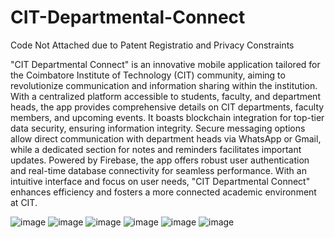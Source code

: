 
# CIT-Departmental-Connect

Code Not Attached due to Patent Registratio and Privacy Constraints 

"CIT Departmental Connect" is an innovative mobile application tailored for the Coimbatore Institute of Technology (CIT) community, aiming to revolutionize communication and information sharing within the institution. With a centralized platform accessible to students, faculty, and department heads, the app provides comprehensive details on CIT departments, faculty members, and upcoming events. 
			  It boasts blockchain integration for top-tier data security, ensuring information integrity. Secure messaging options allow direct communication with department heads via WhatsApp or Gmail, while a dedicated section for notes and reminders facilitates important updates. Powered by Firebase, the app offers robust user authentication and real-time database connectivity for seamless performance. With an intuitive interface and focus on user needs, "CIT Departmental Connect" enhances efficiency and fosters a more connected academic environment at CIT.

![image](https://github.com/user-attachments/assets/2c2b64d2-c9ad-4a13-81fe-5b82a4322947)  ![image](https://github.com/user-attachments/assets/91e9caad-56d5-4328-b46f-c50d4b64cf41)  ![image](https://github.com/user-attachments/assets/31b0b8ed-c141-466a-8b15-26c6bea82fac)  ![image](https://github.com/user-attachments/assets/c0ac9877-68ab-4165-a6b9-679816eb7dd7)  ![image](https://github.com/user-attachments/assets/5f995fcb-6aed-49f8-8ba3-56d41f571581)  ![image](https://github.com/user-attachments/assets/88d7a286-16e5-4e1f-95cf-d58088afb03e)





     
